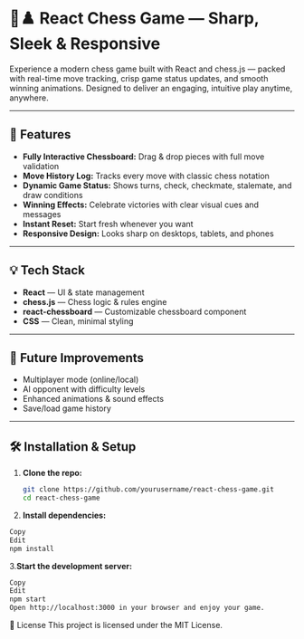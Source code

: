 # 🎯♟️ React Chess Game — Sharp, Sleek & Responsive

Experience a modern chess game built with React and chess.js — packed with real-time move tracking, crisp game status updates, and smooth winning animations. Designed to deliver an engaging, intuitive play anytime, anywhere.

---

## 🚀 Features

- **Fully Interactive Chessboard:** Drag & drop pieces with full move validation  
- **Move History Log:** Tracks every move with classic chess notation  
- **Dynamic Game Status:** Shows turns, check, checkmate, stalemate, and draw conditions  
- **Winning Effects:** Celebrate victories with clear visual cues and messages  
- **Instant Reset:** Start fresh whenever you want  
- **Responsive Design:** Looks sharp on desktops, tablets, and phones  

---

## 💡 Tech Stack

- **React** — UI & state management  
- **chess.js** — Chess logic & rules engine  
- **react-chessboard** — Customizable chessboard component  
- **CSS** — Clean, minimal styling  

---

## 🎯 Future Improvements

- Multiplayer mode (online/local)  
- AI opponent with difficulty levels  
- Enhanced animations & sound effects  
- Save/load game history  

---

## 🛠️ Installation & Setup

1. **Clone the repo:**

   ```bash
   git clone https://github.com/yourusername/react-chess-game.git
   cd react-chess-game

2. **Install dependencies:**

```bash
Copy
Edit
npm install
```

3.**Start the development server:**

```bash
Copy
Edit
npm start
Open http://localhost:3000 in your browser and enjoy your game.
```






📄 License
This project is licensed under the MIT License.
